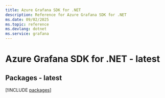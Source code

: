 ```yaml
---
title: Azure Grafana SDK for .NET
description: Reference for Azure Grafana SDK for .NET
ms.date: 09/02/2025
ms.topic: reference
ms.devlang: dotnet
ms.service: grafana
---
```

# Azure Grafana SDK for .NET - latest
## Packages - latest
[!INCLUDE [packages](grafana-index.md)]